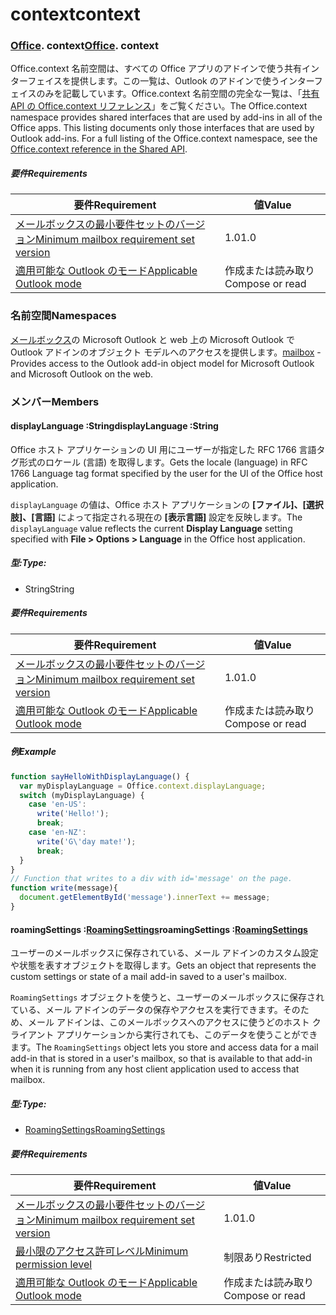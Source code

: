 
# <a name="context"></a><span data-ttu-id="d9ed6-101">context</span><span class="sxs-lookup"><span data-stu-id="d9ed6-101">context</span></span>

### <span data-ttu-id="d9ed6-p101">[Office](Office.md). context</span><span class="sxs-lookup"><span data-stu-id="d9ed6-p101">[Office](Office.md). context</span></span>

<span data-ttu-id="d9ed6-p102">Office.context 名前空間は、すべての Office アプリのアドインで使う共有インターフェイスを提供します。この一覧は、Outlook のアドインで使うインターフェイスのみを記載しています。Office.context 名前空間の完全な一覧は、「[共有 API の Office.context リファレンス](/javascript/api/office/office.context)」をご覧ください。</span><span class="sxs-lookup"><span data-stu-id="d9ed6-p102">The Office.context namespace provides shared interfaces that are used by add-ins in all of the Office apps. This listing documents only those interfaces that are used by Outlook add-ins. For a full listing of the Office.context namespace, see the [Office.context reference in the Shared API](/javascript/api/office/office.context).</span></span>


##### <a name="requirements"></a><span data-ttu-id="d9ed6-106">要件</span><span class="sxs-lookup"><span data-stu-id="d9ed6-106">Requirements</span></span>

|<span data-ttu-id="d9ed6-107">要件</span><span class="sxs-lookup"><span data-stu-id="d9ed6-107">Requirement</span></span>| <span data-ttu-id="d9ed6-108">値</span><span class="sxs-lookup"><span data-stu-id="d9ed6-108">Value</span></span>|
|---|---|
|[<span data-ttu-id="d9ed6-109">メールボックスの最小要件セットのバージョン</span><span class="sxs-lookup"><span data-stu-id="d9ed6-109">Minimum mailbox requirement set version</span></span>](/javascript/office/requirement-sets/outlook-api-requirement-sets)| <span data-ttu-id="d9ed6-110">1.0</span><span class="sxs-lookup"><span data-stu-id="d9ed6-110">1.0</span></span>|
|[<span data-ttu-id="d9ed6-111">適用可能な Outlook のモード</span><span class="sxs-lookup"><span data-stu-id="d9ed6-111">Applicable Outlook mode</span></span>](https://docs.microsoft.com/outlook/add-ins/#extension-points)| <span data-ttu-id="d9ed6-112">作成または読み取り</span><span class="sxs-lookup"><span data-stu-id="d9ed6-112">Compose or read</span></span>|

### <a name="namespaces"></a><span data-ttu-id="d9ed6-113">名前空間</span><span class="sxs-lookup"><span data-stu-id="d9ed6-113">Namespaces</span></span>

<span data-ttu-id="d9ed6-114">[メールボックス](office.context.mailbox.md)の Microsoft Outlook と web 上の Microsoft Outlook で Outlook アドインのオブジェクト モデルへのアクセスを提供します。</span><span class="sxs-lookup"><span data-stu-id="d9ed6-114">[mailbox](office.context.mailbox.md) - Provides access to the Outlook add-in object model for Microsoft Outlook and Microsoft Outlook on the web.</span></span>

### <a name="members"></a><span data-ttu-id="d9ed6-115">メンバー</span><span class="sxs-lookup"><span data-stu-id="d9ed6-115">Members</span></span>

####  <a name="displaylanguage-string"></a><span data-ttu-id="d9ed6-116">displayLanguage :String</span><span class="sxs-lookup"><span data-stu-id="d9ed6-116">displayLanguage :String</span></span>

<span data-ttu-id="d9ed6-117">Office ホスト アプリケーションの UI 用にユーザーが指定した RFC 1766 言語タグ形式のロケール (言語) を取得します。</span><span class="sxs-lookup"><span data-stu-id="d9ed6-117">Gets the locale (language) in RFC 1766 Language tag format specified by the user for the UI of the Office host application.</span></span>

<span data-ttu-id="d9ed6-118">`displayLanguage` の値は、Office ホスト アプリケーションの **[ファイル]、[選択肢]、[言語]** によって指定される現在の **[表示言語]** 設定を反映します。</span><span class="sxs-lookup"><span data-stu-id="d9ed6-118">The `displayLanguage` value reflects the current **Display Language** setting specified with **File > Options > Language** in the Office host application.</span></span>

##### <a name="type"></a><span data-ttu-id="d9ed6-119">型:</span><span class="sxs-lookup"><span data-stu-id="d9ed6-119">Type:</span></span>

*   <span data-ttu-id="d9ed6-120">String</span><span class="sxs-lookup"><span data-stu-id="d9ed6-120">String</span></span>

##### <a name="requirements"></a><span data-ttu-id="d9ed6-121">要件</span><span class="sxs-lookup"><span data-stu-id="d9ed6-121">Requirements</span></span>

|<span data-ttu-id="d9ed6-122">要件</span><span class="sxs-lookup"><span data-stu-id="d9ed6-122">Requirement</span></span>| <span data-ttu-id="d9ed6-123">値</span><span class="sxs-lookup"><span data-stu-id="d9ed6-123">Value</span></span>|
|---|---|
|[<span data-ttu-id="d9ed6-124">メールボックスの最小要件セットのバージョン</span><span class="sxs-lookup"><span data-stu-id="d9ed6-124">Minimum mailbox requirement set version</span></span>](/javascript/office/requirement-sets/outlook-api-requirement-sets)| <span data-ttu-id="d9ed6-125">1.0</span><span class="sxs-lookup"><span data-stu-id="d9ed6-125">1.0</span></span>|
|[<span data-ttu-id="d9ed6-126">適用可能な Outlook のモード</span><span class="sxs-lookup"><span data-stu-id="d9ed6-126">Applicable Outlook mode</span></span>](https://docs.microsoft.com/outlook/add-ins/#extension-points)| <span data-ttu-id="d9ed6-127">作成または読み取り</span><span class="sxs-lookup"><span data-stu-id="d9ed6-127">Compose or read</span></span>|

##### <a name="example"></a><span data-ttu-id="d9ed6-128">例</span><span class="sxs-lookup"><span data-stu-id="d9ed6-128">Example</span></span>

```js
function sayHelloWithDisplayLanguage() {
  var myDisplayLanguage = Office.context.displayLanguage;
  switch (myDisplayLanguage) {
    case 'en-US':
      write('Hello!');
      break;
    case 'en-NZ':
      write('G\'day mate!');
      break;
  }
}
// Function that writes to a div with id='message' on the page.
function write(message){
  document.getElementById('message').innerText += message;
}
```

####  <a name="roamingsettings-roamingsettingsjavascriptapioutlook12officeroamingsettings"></a><span data-ttu-id="d9ed6-129">roamingSettings :[RoamingSettings](/javascript/api/outlook_1_2/office.RoamingSettings)</span><span class="sxs-lookup"><span data-stu-id="d9ed6-129">roamingSettings :[RoamingSettings](/javascript/api/outlook_1_2/office.RoamingSettings)</span></span>

<span data-ttu-id="d9ed6-130">ユーザーのメールボックスに保存されている、メール アドインのカスタム設定や状態を表すオブジェクトを取得します。</span><span class="sxs-lookup"><span data-stu-id="d9ed6-130">Gets an object that represents the custom settings or state of a mail add-in saved to a user's mailbox.</span></span>

<span data-ttu-id="d9ed6-131">`RoamingSettings` オブジェクトを使うと、ユーザーのメールボックスに保存されている、メール アドインのデータの保存やアクセスを実行できます。そのため、メール アドインは、このメールボックスへのアクセスに使うどのホスト クライアント アプリケーションから実行されても、このデータを使うことができます。</span><span class="sxs-lookup"><span data-stu-id="d9ed6-131">The `RoamingSettings` object lets you store and access data for a mail add-in that is stored in a user's mailbox, so that is available to that add-in when it is running from any host client application used to access that mailbox.</span></span>

##### <a name="type"></a><span data-ttu-id="d9ed6-132">型:</span><span class="sxs-lookup"><span data-stu-id="d9ed6-132">Type:</span></span>

*   [<span data-ttu-id="d9ed6-133">RoamingSettings</span><span class="sxs-lookup"><span data-stu-id="d9ed6-133">RoamingSettings</span></span>](/javascript/api/outlook_1_2/office.RoamingSettings)

##### <a name="requirements"></a><span data-ttu-id="d9ed6-134">要件</span><span class="sxs-lookup"><span data-stu-id="d9ed6-134">Requirements</span></span>

|<span data-ttu-id="d9ed6-135">要件</span><span class="sxs-lookup"><span data-stu-id="d9ed6-135">Requirement</span></span>| <span data-ttu-id="d9ed6-136">値</span><span class="sxs-lookup"><span data-stu-id="d9ed6-136">Value</span></span>|
|---|---|
|[<span data-ttu-id="d9ed6-137">メールボックスの最小要件セットのバージョン</span><span class="sxs-lookup"><span data-stu-id="d9ed6-137">Minimum mailbox requirement set version</span></span>](/javascript/office/requirement-sets/outlook-api-requirement-sets)| <span data-ttu-id="d9ed6-138">1.0</span><span class="sxs-lookup"><span data-stu-id="d9ed6-138">1.0</span></span>|
|[<span data-ttu-id="d9ed6-139">最小限のアクセス許可レベル</span><span class="sxs-lookup"><span data-stu-id="d9ed6-139">Minimum permission level</span></span>](https://docs.microsoft.com/outlook/add-ins/understanding-outlook-add-in-permissions)| <span data-ttu-id="d9ed6-140">制限あり</span><span class="sxs-lookup"><span data-stu-id="d9ed6-140">Restricted</span></span>|
|[<span data-ttu-id="d9ed6-141">適用可能な Outlook のモード</span><span class="sxs-lookup"><span data-stu-id="d9ed6-141">Applicable Outlook mode</span></span>](https://docs.microsoft.com/outlook/add-ins/#extension-points)| <span data-ttu-id="d9ed6-142">作成または読み取り</span><span class="sxs-lookup"><span data-stu-id="d9ed6-142">Compose or read</span></span>|